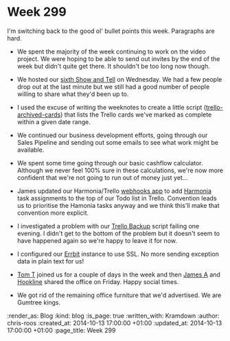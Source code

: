 Week 299
========

I'm switching back to the good ol' bullet points this week. Paragraphs are hard.

* We spent the majority of the week continuing to work on the video project. We were hoping to be able to send out invites by the end of the week but didn't quite get there. It shouldn't be too long now though.

* We hosted our [sixth Show and Tell][] on Wednesday. We had a few people drop out at the last minute but we still had a good number of people willing to share what they'd been up to.

* I used the excuse of writing the weeknotes to create a little script ([trello-archived-cards][]) that lists the Trello cards we've marked as complete within a given date range.

* We continued our business development efforts, going through our Sales Pipeline and sending out some emails to see what work might be available.

* We spent some time going through our basic cashflow calculator. Although we never feel 100% sure in these calculations, we're now more confident that we're not going to run out of money just yet...

* James updated our Harmonia/Trello [webhooks app][] to add [Harmonia][] task assignments to the top of our Todo list in Trello. Convention leads us to prioritise the Hamonia tasks anyway and we think this'll make that convention more explicit.

* I investigated a problem with our [Trello Backup][] script failing one evening. I didn't get to the bottom of the problem but it doesn't seem to have happened again so we're happy to leave it for now.

* I configured our [Errbit][] instance to use SSL. No more sending exception data in plain text for us!

* [Tom T][] joined us for a couple of days in the week and then [James A][] and [Hookline][] shared the office on Friday. Happy social times.

* We got rid of the remaining office furniture that we'd advertised. We are Gumtree kings.

[sixth Show and Tell]: /show-and-tell-6
[Errbit]: https://github.com/errbit/errbit
[Harmonia]: https://harmonia.io/
[Hookline]: http://hookline.tv/
[James A]: http://lazyatom.com/
[Tom T]: http://tomtaylor.co.uk/
[trello-archived-cards]: https://github.com/freerange/trello-archived-cards
[Trello Backup]: https://github.com/freerange/trello_backup
[webhooks app]: https://github.com/freerange/webhooks

:render_as: Blog
:kind: blog
:is_page: true
:written_with: Kramdown
:author: chris-roos
:created_at: 2014-10-13 17:00:00 +01:00
:updated_at: 2014-10-13 17:00:00 +01:00
:page_title: Week 299
